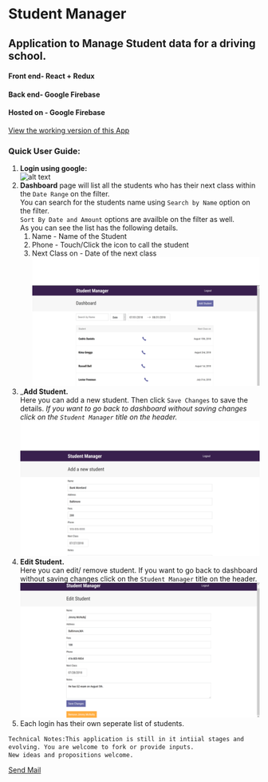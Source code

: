 # Student Manager
## Application to Manage Student data for a driving school.
#### Front end- React + Redux
#### Back end- Google Firebase
#### Hosted on - Google Firebase
 [View the working version of this App]("https://studentmanager-1eecd.firebaseapp.com/")

### Quick User Guide:
1)  __Login using google:__<br/>
    ![alt text](https://github.com/vishnuak1989/Student-Manager/blob/master/screencaps/login.png "Login Page")
2)  __Dashboard__ page will list all the students who has their next class within the `Date Range` on the filter.<br /> You can search for the students name using `Search by Name` option on the filter.<br /> 
`Sort By Date and Amount` options are availble on the filter as well.<br />
As you can see the list has the following details.<br/>
    1. Name - Name of the Student
    1. Phone - Touch/Click the icon to call the student
    1. Next Class on - Date of the next class <br/>
    ![alt text](https://github.com/vishnuak1989/Student-Manager/blob/master/screencaps/Dashboard.png "Dashboard Page")
3) ___Add Student.__<br />
Here you can add a new student. Then click `Save Changes` to save the details. *If you want to go back to dashboard without saving changes click on the `Student Manager` title on the header.*<br/> 
![alt text](https://github.com/vishnuak1989/Student-Manager/blob/master/screencaps/Add.png "Add Student Page")
4) __Edit Student.__ <br/>
Here you can edit/ remove student. If you want to go back to dashboard without saving changes click on the `Student Manager` title on the header. <br />
![alt text](https://github.com/vishnuak1989/Student-Manager/blob/master/screencaps/Edit.png "Edit Student Page")
5) Each login has their own seperate list of students.

```
Technical Notes:This application is still in it intiial stages and evolving. You are welcome to fork or provide inputs.
New ideas and propositions welcome.
````
<a href="mailto:vishnuak1989@gmail.com?Subject=New%20Idea" target="_top">Send Mail</a>



